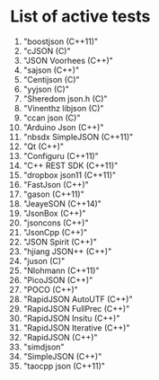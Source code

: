 # List of active tests

1.  "boostjson (C++11)"
2.  "cJSON (C)"
3.  "JSON Voorhees (C++)"
4.  "sajson (C++)"
5.  "Centijson (C)"
6.  "yyjson (C)"
7.  "Sheredom json.h (C)"
8.  "Vinenthz libjson (C)"
9.  "ccan json (C)"
10.  "Arduino Json (C++)"
11.  "nbsdx SimpleJSON (C++11)"
12.  "Qt (C++)"
13.  "Configuru (C++11)"
14.  "C++ REST SDK (C++11)"
15.  "dropbox json11 (C++11)"
16.  "FastJson (C++)"
17.  "gason (C++11)"
18.  "JeayeSON (C++14)"
19.  "JsonBox (C++)"
20.  "jsoncons (C++)"
21.  "JsonCpp (C++)"
22.  "JSON Spirit (C++)"
23.  "hjiang JSON++ (C++)"
24.  "juson (C)"
25.  "Nlohmann (C++11)"
26.  "PicoJSON (C++)"
27.  "POCO (C++)"
28.  "RapidJSON AutoUTF (C++)"
29.  "RapidJSON FullPrec (C++)"
30.  "RapidJSON Insitu (C++)"
31.  "RapidJSON Iterative (C++)"
32.  "RapidJSON (C++)"
33.  "simdjson"
34.  "SimpleJSON (C++)"
35.  "taocpp json (C++11)"
